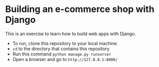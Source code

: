 # Building an e-commerce shop with Django
This is an exercise to learn how to build web apps with Django. 

- To run, clone this repository to your local machine. 
- `cd` to the directory that contains this repository
- Run this command `python manage.py runserver`
- Open a browser and go to `http://127.0.0.1:8000/`
